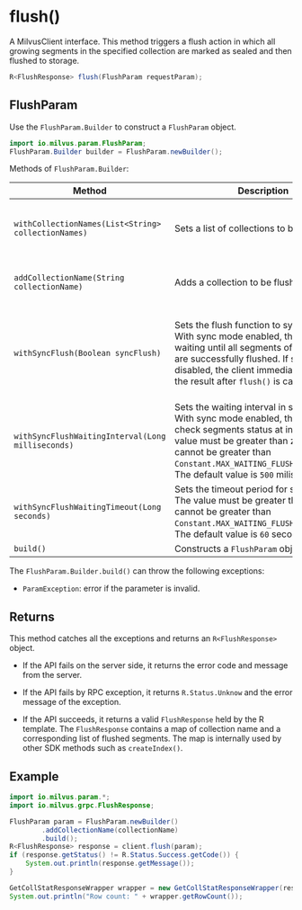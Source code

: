 # flush()

A MilvusClient interface. This method triggers a flush action in which all growing segments in the specified collection are marked as sealed and then flushed to storage. 

```Java
R<FlushResponse> flush(FlushParam requestParam);
```

## FlushParam

Use the `FlushParam.Builder` to construct a `FlushParam` object.

```Java
import io.milvus.param.FlushParam;
FlushParam.Builder builder = FlushParam.newBuilder();
```

Methods of `FlushParam.Builder`:

| Method                                              | Description                                                  | Parameters                                                   |
| --------------------------------------------------- | ------------------------------------------------------------ | ------------------------------------------------------------ |
| `withCollectionNames(List<String> collectionNames)` | Sets a list of collections to be flushed.                    | `collectionNames`: a list of the names of the collections to be flushed. |
| `addCollectionName(String collectionName)`          | Adds a collection to be flushed.                             | collectionName: The name of the collection to be flushed.    |
| `withSyncFlush(Boolean syncFlush)`                  | Sets the flush function to sync mode. With sync mode enabled, the client keeps waiting until all segments of the collection are successfully flushed. If sync mode is disabled, the client immediately returns the result after `flush()` is called. | `syncFlush`: A Boolean value to indicate if sync mode is enabled. Sync mode is enabled if the value is set to `True`. |
| `withSyncFlushWaitingInterval(Long milliseconds)`   | Sets the waiting interval in sync mode. With sync mode enabled, the client will check segments status at intervals. The value must be greater than zero, and cannot be greater than `Constant.MAX_WAITING_FLUSHING_INTERVAL`. The default value is `500` miliseconds. | `milliseconds`: The time interval in milliseconds for checking the flush status. |
| `withSyncFlushWaitingTimeout(Long seconds)`         | Sets the timeout period for sync mode. The value must be greater than zero, and cannot be greater than `Constant.MAX_WAITING_FLUSHING_TIMEOUT`. The default value is `60` seconds. | `seconds`: A during of time in seconds to wait till timeout. |
| `build()`                                           | Constructs a `FlushParam` object                             | N/A                                                          |

The `FlushParam.Builder.build()` can throw the following exceptions:

- `ParamException`: error if the parameter is invalid.

## Returns

This method catches all the exceptions and returns an `R<FlushResponse>` object.

- If the API fails on the server side, it returns the error code and message from the server.

- If the API fails by RPC exception, it returns `R.Status.Unknow` and the error message of the exception.

- If the API succeeds, it returns a valid `FlushResponse` held by the R template. The `FlushResponse` contains a map of collection name and a corresponding list of flushed segments. The map is internally used by other SDK methods such as `createIndex()`.

## Example

```Java
import io.milvus.param.*;
import io.milvus.grpc.FlushResponse;

FlushParam param = FlushParam.newBuilder()
        .addCollectionName(collectionName)
        .build();
R<FlushResponse> response = client.flush(param);
if (response.getStatus() != R.Status.Success.getCode()) {
    System.out.println(response.getMessage());
}

GetCollStatResponseWrapper wrapper = new GetCollStatResponseWrapper(response.getData());
System.out.println("Row count: " + wrapper.getRowCount());
```


